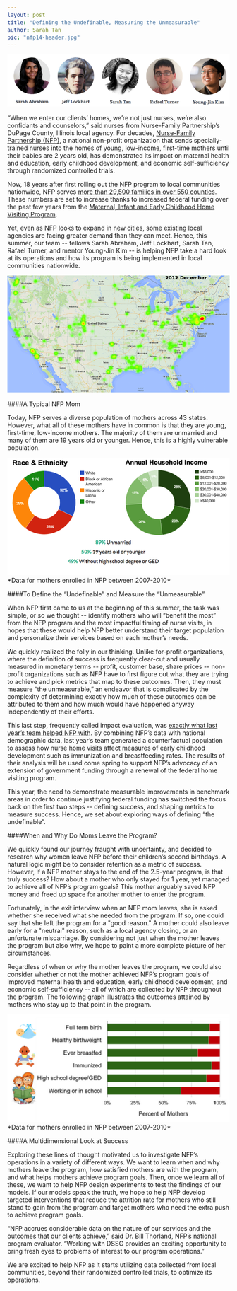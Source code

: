 ```yaml
---
layout: post
title: "Defining the Undefinable, Measuring the Unmeasurable"
author: Sarah Tan
pic: "nfp14-header.jpg"
---
```


<img src="/img/posts/nfp-team.png">

“When we enter our clients’ homes, we’re not just nurses, we’re also confidants and counselors,” said nurses from Nurse-Family Partnership’s DuPage County, Illinois local agency. For decades, [Nurse-Family Partnership (NFP)](http://www.nursefamilypartnership.org/), a national non-profit organization that sends specially-trained nurses into the homes of young, low-income, first-time mothers until their babies are 2 years old, has demonstrated its impact on maternal health and education, early childhood development, and economic self-sufficiency through randomized controlled trials.

Now, 18 years after first rolling out the NFP program to local communities nationwide, NFP serves [more than 29,500 families in over 550 counties](http://www.nursefamilypartnership.org/assets/PDF/Fact-sheets/NFP_July_2014_Snapshot.aspx). These numbers are set to increase thanks to increased federal funding over the past few years from the [Maternal, Infant and Early Childhood Home Visiting Program](http://mchb.hrsa.gov/programs/homevisiting/).

Yet, even as NFP looks to expand in new cities, some existing local agencies are facing greater demand than they can meet. Hence, this summer, our team -- fellows Sarah Abraham, Jeff Lockhart, Sarah Tan, Rafael Turner, and mentor Young-Jin Kim -- is helping NFP take a hard look at its operations and how its program is being implemented in local communities nationwide.  

<img src="/img/posts/nfp-map.png">

####A Typical NFP Mom

Today, NFP serves a diverse population of mothers across 43 states. However, what all of these mothers have in common is that they are young, first-time, low-income mothers. The majority of them are unmarried and many of them are 19 years old or younger. Hence, this is a highly vulnerable population.

<img src="/img/posts/nfp-demos.png">
*Data for mothers enrolled in NFP between 2007-2010*

####To Define the “Undefinable” and Measure the “Unmeasurable”

When NFP first came to us at the beginning of this summer, the task was simple, or so we thought -- identify mothers who will “benefit the most” from the NFP program and the most impactful timing of nurse visits, in hopes that these would help NFP better understand their target population and personalize their services based on each mother’s needs. 

We quickly realized the folly in our thinking. Unlike for-profit organizations, where the definition of success is frequently clear-cut and usually measured in monetary terms -- profit, customer base, share prices -- non-profit organizations such as NFP have to first figure out what they are trying to achieve and pick metrics that map to these outcomes. Then, they must measure “the unmeasurable,” an endeavor that is complicated by the complexity of determining exactly how much of these outcomes can be attributed to them and how much would have happened anyway independently of their efforts. 

This last step, frequently called impact evaluation, was [exactly what last year’s team helped NFP with](http://dssg.uchicago.edu/2013/07/31/the-match-game.html). By combining NFP’s data with national demographic data, last year’s team generated a counterfactual population to assess how nurse home visits affect measures of early childhood development such as immunization and breastfeeding rates. The results of their analysis will be used come spring to support NFP’s advocacy of an extension of government funding through a renewal of the federal home visiting program.

This year, the need to demonstrate measurable improvements in benchmark areas in order to continue justifying federal funding has switched the focus back on the first two steps -- defining success, and shaping metrics to measure success. Hence, we set about exploring ways of defining “the undefinable”. 

####When and Why Do Moms Leave the Program?

We quickly found our journey fraught with uncertainty, and decided to research why women leave NFP before their children’s second birthdays. A natural logic might be to consider retention as a metric of success. However, if a NFP mother stays to the end of the 2.5-year program, is that truly success? How about a mother who only stayed for 1 year, yet managed to achieve all of NFP’s program goals? This mother arguably saved NFP money and freed up space for another mother to enter the program.

Fortunately, in the exit interview when an NFP mom leaves, she is asked whether she received what she needed from the program. If so, one could say that she left the program for a "good reason." A mother could also leave early for a "neutral" reason, such as a local agency closing, or an unfortunate miscarriage. By considering not just when the mother leaves the program but also why, we hope to paint a more complete picture of her circumstances.

Regardless of when or why the mother leaves the program, we could also consider whether or not the mother achieved NFP’s program goals of improved maternal health and education, early childhood development, and economic self-sufficiency -- all of which are collected by NFP throughout the program. The following graph illustrates the outcomes attained by mothers who stay up to that point in the program.

<img src="/img/posts/nfp-outcomes.png">
*Data for mothers enrolled in NFP between 2007-2010*

####A Multidimensional Look at Success 

Exploring these lines of thought motivated us to investigate NFP’s operations in a variety of different ways. We want to learn when and why mothers leave the program, how satisfied mothers are with the program, and what helps mothers achieve program goals. Then, once we learn all of these, we want to help NFP design experiments to test the findings of our models. If our models speak the truth, we hope to help NFP develop targeted interventions that reduce the attrition rate for mothers who still stand to gain from the program and target mothers who need the extra push to achieve program goals. 

“NFP accrues considerable data on the nature of our services and the outcomes that our clients achieve,” said Dr. Bill Thorland, NFP’s national program evaluator. “Working with DSSG provides an exciting opportunity to bring fresh eyes to problems of interest to our program operations.” 

We are excited to help NFP as it starts utilizing data collected from local communities, beyond their randomized controlled trials, to optimize its operations. 